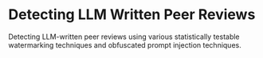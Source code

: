 # Detecting LLM Written Peer Reviews
Detecting LLM-written peer reviews using various statistically testable watermarking techniques and obfuscated prompt injection techniques.
